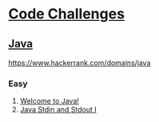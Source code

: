 # [Code Challenges](/readme.md)

## [Java](/java/readme.md)

https://www.hackerrank.com/domains/java

### Easy

01. [Welcome to Java!](/solutions/WelcomeToJava.java)
02. [Java Stdin and Stdout I](/solutions/JavaStdinAndStdout1.java)

